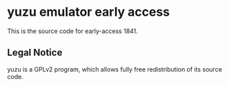 yuzu emulator early access
=============

This is the source code for early-access 1841.

## Legal Notice

yuzu is a GPLv2 program, which allows fully free redistribution of its source code.